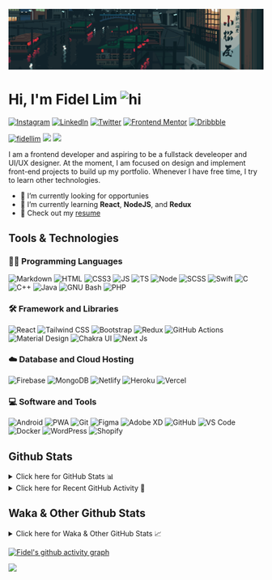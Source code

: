 ![Tokyo Downtown](tokyoDowntown.gif)

# Hi, I'm Fidel Lim <img src="https://user-images.githubusercontent.com/1303154/88677602-1635ba80-d120-11ea-84d8-d263ba5fc3c0.gif" width="28px" alt="hi">

[![Instagram](https://img.shields.io/badge/-Instagram-E4405F?logo=instagram&logoColor=white&style=flat-square)](https://www.instagram.com/_fidel_lim_/)
[![LinkedIn](https://img.shields.io/badge/-LinkedIn-0A66C2?logo=linkedin&style=flat-square)](https://www.linkedin.com/in/fidellim/)
[![Twitter](https://img.shields.io/badge/-Twitter-1DA1F2?logo=twitter&logoColor=white&style=flat-square)](https://twitter.com/fidellim)
[![Frontend Mentor](https://img.shields.io/badge/-Frontend_Mentor-3F54A3?logo=frontendmentor&logoColor=white&style=flat-square)](https://www.frontendmentor.io/profile/fidellim)
[![Dribbble](https://img.shields.io/badge/-Dribbble-EA4C89?logo=dribbble&logoColor=white&style=flat-square)](https://dribbble.com/fidellim)

[<img src="https://komarev.com/ghpvc/?username=fidellim&label=Profile%20views&color=0e75b6&style=flat-square" alt="fidellim" />](https://github.com/fidellim/fidellim)
[<img src="https://img.shields.io/badge/Email-lim.fidel%40gmail.com-orange?style=flat-square&logo=gmail">](mailto:lim.fidel@gmail.com)
[<img src="https://img.shields.io/badge/Personal%20Site-fidellim--portfolio.netlify.app-red?style=flat-square&logo=safari">](https://fidellim-portfolio.netlify.app/)

I am a frontend developer and aspiring to be a fullstack develeoper and UI/UX designer. At the moment, I am focused on design and implement front-end projects to build up my portfolio. Whenever I have free time, I try to learn other technologies.

- 🔭 I’m currently looking for opportunies
- 🌱 I’m currently learning **React**, **NodeJS**, and **Redux**
- 📝 Check out my [resume](https://fidellim-portfolio.netlify.app/Resume)

## Tools & Technologies

### 👨‍💻 Programming Languages

![Markdown](https://img.shields.io/badge/-Markdown-000000?logo=markdown&logoColor=white&style=flat-square)
![HTML](https://img.shields.io/badge/-HTML-E34F26?logo=html5&logoColor=white&style=flat-square)
![CSS3](https://img.shields.io/badge/-CSS-157286?logo=css3&style=flat-square)
![JS](https://img.shields.io/badge/-JavaScript-F7DF1E?logo=javascript&logoColor=black&logoWidth=25&style=flat-square)
![TS](https://img.shields.io/badge/-TypeScript-3178C6?logo=typescript&logoColor=black&logoWidth=25&style=flat-square)
![Node](https://img.shields.io/badge/-NodeJS-F05032?logo=node.js&logoColor=white&style=flat-square)
![SCSS](https://img.shields.io/badge/-SASS-C76494?logo=sass&logoColor=white&logoWidth=25&style=flat-square)
![Swift](https://img.shields.io/badge/-Swift-FA7343?logo=swift&logoColor=white&logoWidth=25&style=flat-square)
![C](https://custom-icon-badges.herokuapp.com/badge/C-03599C.svg?logo=c-in-hexagon&logoColor=white&style=flat-square)
![C++](https://custom-icon-badges.herokuapp.com/badge/C++-CC0000.svg?logo=cpp2&logoColor=white&style=flat-square)
![Java](https://img.shields.io/badge/-Java-007396?logo=java&logoColor=white&logoWidth=25&style=flat-square)
![GNU Bash](https://img.shields.io/badge/-Bash-4EAA25?logo=gnubash&logoColor=white&logoWidth=25&style=flat-square)
![PHP](https://img.shields.io/badge/-PHP-777BB4?logo=php&logoColor=white&logoWidth=25&style=flat-square)

### 🛠️ Framework and Libraries

![React](https://img.shields.io/badge/-React-000000?logo=react&logoColor=61DAFB&style=flat-square)
![Tailwind CSS](https://img.shields.io/badge/-Tailwind_CSS-15B3C0?logo=tailwindcss&logoColor=white&logoWidth=25&style=flat-square)
![Bootstrap](https://img.shields.io/badge/-Bootstrap-7952B3?logo=bootstrap&logoColor=white&logoWidth=25)
![Redux](https://img.shields.io/badge/-Redux-764ABC?logo=redux&logoColor=white&logoWidth=25)
![GitHub Actions](https://img.shields.io/badge/-GitHub_Actions-2088FF?logo=githubactions&logoColor=white&logoWidth=25)
![Material Design](https://img.shields.io/badge/-Material_Design-000?logo=materialdesign&logoColor=757575&logoWidth=25)
![Chakra UI](https://img.shields.io/badge/-Chakra_UI-319795?logo=chakraui&logoColor=fff&logoWidth=25)
![Next Js](https://img.shields.io/badge/-Next_JS-000?logo=next.js&logoColor=fff&logoWidth=25)

### ☁️ Database and Cloud Hosting

![Firebase](https://img.shields.io/badge/-Firebase-F05032?logo=firebase&logoColor=white&style=flat-square)
![MongoDB](https://img.shields.io/badge/-MongoDB-47A248?logo=mongodb&logoColor=white&style=flat-square)
![Netlify](https://img.shields.io/badge/-Netlify-00C7B7?logo=netlify&logoColor=white&style=flat-square)
![Heroku](https://img.shields.io/badge/-Heroku-430098?logo=heroku&logoColor=white&logoWidth=25)
![Vercel](https://img.shields.io/badge/-Vercel-000000?logo=vercel&logoColor=white&style=flat-square)

### 💻 Software and Tools

![Android](https://img.shields.io/badge/-Android-3DDC84?logo=android&logoColor=black&logoWidth=25&style=flat-square)
![PWA](https://img.shields.io/badge/-PWA-550EBE?logo=pwa&logoColor=white&style=flat-square)
![Git](https://img.shields.io/badge/-Git-F05032?logo=git&logoColor=white&style=flat-square)
![Figma](https://img.shields.io/badge/-Figma-F24E1E?logo=figma&logoColor=white&style=flat-square)
![Adobe XD](https://img.shields.io/badge/-Adobe%20XD-FF61F6?logo=adobe%20xd&logoColor=black&logoWidth=25&style=flat-square)
![GitHub](https://img.shields.io/badge/-GitHub-181717?logo=github&style=flat-square)
![VS Code](https://img.shields.io/badge/-VS%20Code-007ACC?logo=visual%20studio%20code&style=flat-square)
![Docker](https://img.shields.io/badge/-Docker-2496ED?logo=docker&logoColor=white&style=flat-square)
![WordPress](https://img.shields.io/badge/-WordPress-21759B?logo=wordpress&logoColor=white&style=flat-square)
![Shopify](https://img.shields.io/badge/-Shopify-7AB55C?logo=shopify&logoColor=white&style=flat-square)

<!-- https://github.com/JaeSeoKim/badge42 -->

<!-- ## 42 Stats

<details>
<summary> Click here for &nbsp;
<img src="https://img.shields.io/badge/-Abu_Dhabi-000000?logo=42&style=flat-square">
</summary> -->

<!-- <img src="https://badge42.herokuapp.com/api/stats/flim?privacyEmail=true">
<img src="https://badge42.herokuapp.com/api/stats/flim?cursus=C%20Piscine&privacyEmail=true"> -->

<!-- [![flim's 42 stats](https://badge42.vercel.app/api/v2/stats/cl1c1a9ce001109mq8crq44uh?cursusId=9)](https://github.com/JaeSeoKim/badge42)
[![flim's 42 stats](https://badge42.vercel.app/api/v2/stats/cl1c1a9ce001109mq8crq44uh?cursusId=21)](https://github.com/JaeSeoKim/badge42) -->

</details>

## Github Stats

<details>
	<summary>
		Click here for GitHub Stats 📊
	</summary>
	<br/>

<img src="https://github-readme-stats.vercel.app/api/top-langs/?username=fidellim&layout=compact&langs_count=8&hide=scss,css,html&theme=dracula&border_color=ff4499" alt="fidellim" />
<img src="https://github-readme-stats.vercel.app/api?username=fidellim&show_icons=true&locale=en&theme=tokyonight&hide_border=true" alt="fidellim" />
<img src="https://github-readme-streak-stats.herokuapp.com?user=fidellim&theme=material-palenight&hide_border=true&date_format=M%20j%5B%2C%20Y%5D" alt="fidellim" />

</details>

<details>
	<summary>
		Click here for Recent GitHub Activity 🚴
	</summary>
	<br/>

<!--RECENT_ACTIVITY:start-->

1. 💪 Opened PR [#84](https://github.com/OSSPhilippines/freefolio/pull/84) in [OSSPhilippines/freefolio](https://github.com/OSSPhilippines/freefolio)
2. ❗️ Opened issue [#83](https://github.com/OSSPhilippines/freefolio/issues/83) in [OSSPhilippines/freefolio](https://github.com/OSSPhilippines/freefolio)
3. 💪 Opened PR [#82](https://github.com/OSSPhilippines/freefolio/pull/82) in [OSSPhilippines/freefolio](https://github.com/OSSPhilippines/freefolio)
4. ❗️ Opened issue [#81](https://github.com/OSSPhilippines/freefolio/issues/81) in [OSSPhilippines/freefolio](https://github.com/OSSPhilippines/freefolio)
5. 💪 Opened PR [#80](https://github.com/OSSPhilippines/freefolio/pull/80) in [OSSPhilippines/freefolio](https://github.com/OSSPhilippines/freefolio)
<!--RECENT_ACTIVITY:end-->

<!--RECENT_ACTIVITY:last_update_end-->

</details>

## Waka & Other Github Stats

<details>
	<summary>
		Click here for Waka & Other GitHub Stats 📈
	</summary>
	<br/>

<!--START_SECTION:waka-->
![Lines of code](https://img.shields.io/badge/From%20Hello%20World%20I%27ve%20Written-752%20Thousand%20lines%20of%20code-blue)

**🐱 My GitHub Data** 

> 🏆 440 Contributions in the Year 2023
 > 
> 📦 187.6 kB Used in GitHub's Storage 
 > 
> 💼 Opted to Hire
 > 
> 📜 88 Public Repositories 
 > 
> 🔑 0 Private Repositories  
 > 
**I'm a Night 🦉** 

```text
🌞 Morning    65 commits     █░░░░░░░░░░░░░░░░░░░░░░░░   6.4% 
🌆 Daytime    351 commits    ████████░░░░░░░░░░░░░░░░░   34.58% 
🌃 Evening    435 commits    ██████████░░░░░░░░░░░░░░░   42.86% 
🌙 Night      164 commits    ████░░░░░░░░░░░░░░░░░░░░░   16.16%

```
📅 **I'm Most Productive on Thursday** 

```text
Monday       97 commits     ██░░░░░░░░░░░░░░░░░░░░░░░   9.56% 
Tuesday      142 commits    ███░░░░░░░░░░░░░░░░░░░░░░   13.99% 
Wednesday    152 commits    ███░░░░░░░░░░░░░░░░░░░░░░   14.98% 
Thursday     208 commits    █████░░░░░░░░░░░░░░░░░░░░   20.49% 
Friday       77 commits     ██░░░░░░░░░░░░░░░░░░░░░░░   7.59% 
Saturday     134 commits    ███░░░░░░░░░░░░░░░░░░░░░░   13.2% 
Sunday       205 commits    █████░░░░░░░░░░░░░░░░░░░░   20.2%

```


📊 **This Week I Spent My Time On** 

```text
⌚︎ Time Zone: Asia/Dubai

💬 Programming Languages: 
Liquid                   5 hrs 51 mins       ██████████████░░░░░░░░░░░   56.81% 
HTML                     3 hrs 23 mins       ████████░░░░░░░░░░░░░░░░░   32.86% 
CSS                      25 mins             █░░░░░░░░░░░░░░░░░░░░░░░░   4.15% 
JavaScript               21 mins             █░░░░░░░░░░░░░░░░░░░░░░░░   3.5% 
PHP                      12 mins             ░░░░░░░░░░░░░░░░░░░░░░░░░   2.06%

🔥 Editors: 
VS Code                  10 hrs 19 mins      █████████████████████████   100.0%

🐱‍💻 Projects: 
freefolio                3 hrs 28 mins       ████████░░░░░░░░░░░░░░░░░   33.6% 
collezione_c2__23MAR2023-2 hrs 28 mins       ██████░░░░░░░░░░░░░░░░░░░   24.01% 
Ogalala World __02MAR20231 hr 50 mins        ████░░░░░░░░░░░░░░░░░░░░░   17.86% 
pc-square__19MAR2023-11031 hr 44 mins        ████░░░░░░░░░░░░░░░░░░░░░   16.88% 
CollezioneC2__02MAR2023-125 mins             █░░░░░░░░░░░░░░░░░░░░░░░░   4.06%

💻 Operating System: 
Windows                  10 hrs 19 mins      █████████████████████████   100.0%

```

**I Mostly Code in JavaScript** 

```text
JavaScript               29 repos            █████████░░░░░░░░░░░░░░░░   39.19% 
SCSS                     17 repos            █████░░░░░░░░░░░░░░░░░░░░   22.97% 
HTML                     11 repos            ███░░░░░░░░░░░░░░░░░░░░░░   14.86% 
CSS                      7 repos             ██░░░░░░░░░░░░░░░░░░░░░░░   9.46% 
C                        4 repos             █░░░░░░░░░░░░░░░░░░░░░░░░   5.41%

```



 Last Updated on 26/03/2023 15:29:39 UTC
<!--END_SECTION:waka-->

</details>

[![Fidel's github activity graph](https://github-readme-activity-graph.cyclic.app/graph?username=fidellim&theme=material-palenight&hide_border=true)](https://github.com/ashutosh00710/github-readme-activity-graph)

<img src="https://capsule-render.vercel.app/api?type=waving&color=gradient&height=80&section=footer"/>
